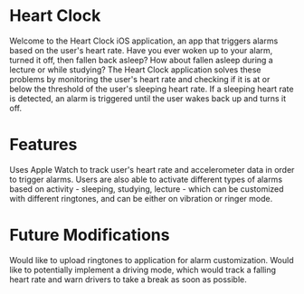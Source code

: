 # Heart Clock
Welcome to the Heart Clock iOS application, an app that triggers alarms based on the user's heart rate. Have you ever woken up to your alarm, turned it off, then fallen back asleep? How about fallen asleep during a lecture or while studying? The Heart Clock application solves these problems by monitoring the user's heart rate and checking if it is at or below the threshold of the user's sleeping heart rate. If a sleeping heart rate is detected, an alarm is triggered until the user wakes back up and turns it off.

# Features
Uses Apple Watch to track user's heart rate and accelerometer data in order to trigger alarms. Users are also able to activate different types of alarms based on activity - sleeping, studying, lecture - which can be customized with different ringtones, and can be either on vibration or ringer mode.

# Future Modifications
Would like to upload ringtones to application for alarm customization. Would like to potentially implement a driving mode, which would track a falling heart rate and warn drivers to take a break as soon as possible.
